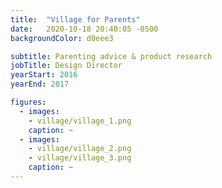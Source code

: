 ```yaml
---
title:  "Village for Parents"
date:   2020-10-18 20:40:05 -0500
backgroundColor: d0eee3

subtitle: Parenting advice & product research
jobTitle: Design Director
yearStart: 2016
yearEnd: 2017

figures:
  - images:
    - village/village_1.png
    caption: ~
  - images:
    - village/village_2.png
    - village/village_3.png
    caption: ~
---
```

